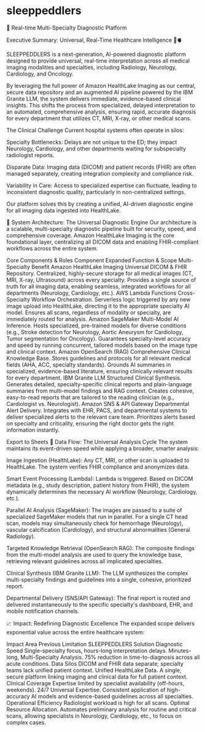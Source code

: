 # sleeppeddlers

🚀 Real-time Multi-Specialty Diagnostic Platform

Executive Summary: Universal, Real-Time Healthcare Intelligence 🧠🫀

SLEEPPEDDLERS is a next-generation, AI-powered diagnostic platform designed to provide universal, real-time interpretation across all medical imaging modalities and specialties, including Radiology, Neurology, Cardiology, and Oncology.

By leveraging the full power of Amazon HealthLake Imaging as our central, secure data repository and an augmented AI pipeline powered by the IBM Granite LLM, the system delivers immediate, evidence-based clinical insights. This shifts the process from specialized, delayed interpretation to an automated, comprehensive analysis, ensuring rapid, accurate diagnosis for every department that utilizes CT, MRI, X-ray, or other medical scans.

The Clinical Challenge
Current hospital systems often operate in silos:

Specialty Bottlenecks: Delays are not unique to the ED; they impact Neurology, Cardiology, and other departments waiting for subspecialty radiologist reports.

Disparate Data: Imaging data (DICOM) and patient records (FHIR) are often managed separately, creating integration complexity and compliance risk.

Variability in Care: Access to specialized expertise can fluctuate, leading to inconsistent diagnostic quality, particularly in non-centralized settings.

Our platform solves this by creating a unified, AI-driven diagnostic engine for all imaging data ingested into HealthLake.

🧠 System Architecture: The Universal Diagnostic Engine
Our architecture is a scalable, multi-specialty diagnostic pipeline built for security, speed, and comprehensive coverage. Amazon HealthLake Imaging is the core foundational layer, centralizing all DICOM data and enabling FHIR-compliant workflows across the entire system.

Core Components & Roles
Component	Expanded Function & Scope	Multi-Specialty Benefit
Amazon HealthLake Imaging	Universal DICOM & FHIR Repository. Centralized, highly-secure storage for all medical images (CT, MRI, X-ray, Ultrasound) across every specialty.	Provides a single source of truth for all imaging data, enabling seamless, integrated workflows for all departments (Neurology, Cardiology, etc.).
AWS Lambda Functions	Cross-Specialty Workflow Orchestration. Serverless logic triggered by any new image upload into HealthLake, directing it to the appropriate specialty AI model.	Ensures all scans, regardless of modality or specialty, are immediately routed for analysis.
Amazon SageMaker	Multi-Model AI Inference. Hosts specialized, pre-trained models for diverse conditions (e.g., Stroke detection for Neurology, Aortic Aneurysm for Cardiology, Tumor segmentation for Oncology).	Guarantees specialty-level accuracy and speed by running concurrent, tailored models based on the image type and clinical context.
Amazon OpenSearch (RAG)	Comprehensive Clinical Knowledge Base. Stores guidelines and protocols for all relevant medical fields (AHA, ACC, specialty standards).	Grounds AI summaries in specialized, evidence-based literature, ensuring clinically relevant results for every department.
IBM Granite LLM	Structured Clinical Synthesis. Generates detailed, specialty-specific clinical reports and plain-language summaries from multi-model findings and RAG context.	Creates cohesive, easy-to-read reports that are tailored to the reading clinician (e.g., Cardiologist vs. Neurologist).
Amazon SNS & API Gateway	Departmental Alert Delivery. Integrates with EHR, PACS, and departmental systems to deliver specialized alerts to the relevant care team.	Prioritizes alerts based on specialty and criticality, ensuring the right doctor gets the right information instantly.

Export to Sheets
💾 Data Flow: The Universal Analysis Cycle
The system maintains its event-driven speed while applying a broader, smarter analysis:

Image Ingestion (HealthLake): Any CT, MRI, or other scan is uploaded to HealthLake. The system verifies FHIR compliance and anonymizes data.

Smart Event Processing (Lambda): Lambda is triggered. Based on DICOM metadata (e.g., study description, patient history from FHIR), the system dynamically determines the necessary AI workflow (Neurology, Cardiology, etc.).

Parallel AI Analysis (SageMaker): The images are passed to a suite of specialized SageMaker models that run in parallel. For a single CT head scan, models may simultaneously check for hemorrhage (Neurology), vascular calcification (Cardiology), and structural abnormalities (General Radiology).

Targeted Knowledge Retrieval (OpenSearch RAG): The composite findings from the multi-model analysis are used to query the knowledge base, retrieving relevant guidelines across all implicated specialties.

Clinical Synthesis (IBM Granite LLM): The LLM synthesizes the complex multi-specialty findings and guidelines into a single, cohesive, prioritized report.

Departmental Delivery (SNS/API Gateway): The final report is routed and delivered instantaneously to the specific specialty's dashboard, EHR, and mobile notification channels.

📈 Impact: Redefining Diagnostic Excellence
The expanded scope delivers exponential value across the entire healthcare system:

Impact Area	Previous Limitation	SLEEPPEDDLERS Solution
Diagnostic Speed	Single-specialty focus, hours-long interpretation delays.	Minutes-long, Multi-Specialty Analysis. 75% reduction in time-to-diagnosis across all acute conditions.
Data Silos	DICOM and FHIR data separate; specialty teams lack unified patient context.	Unified HealthLake Data. A single, secure platform linking imaging and clinical data for full patient context.
Clinical Coverage	Expertise limited by specialist availability (off-hours, weekends).	24/7 Universal Expertise. Consistent application of high-accuracy AI models and evidence-based guidelines across all specialties.
Operational Efficiency	Radiologist workload is high for all scans.	Optimal Resource Allocation. Automates preliminary analysis for routine and critical scans, allowing specialists in Neurology, Cardiology, etc., to focus on complex cases.
